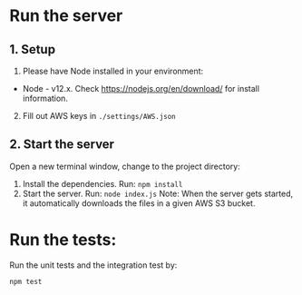 # Run the server
## 1. Setup 
  1. Please have Node installed in your environment:
  * Node - v12.x. Check https://nodejs.org/en/download/ for install information.
  2. Fill out AWS keys in `./settings/AWS.json` 
## 2. Start the server
Open a new terminal window, change to the project directory:
  1. Install the dependencies. Run: 
    `npm install` 
  1. Start the server. Run: 
    `node index.js`
Note: When the server gets started, it automatically downloads the files in a given AWS S3 bucket.

# Run the tests:
Run the unit tests and the integration test by:

`npm test`